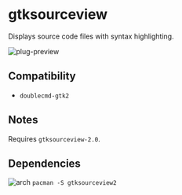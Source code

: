 gtksourceview
========
Displays source code files with syntax highlighting.

![plug-preview](https://i.imgur.com/x1n1N9X.png)

## Compatibility
- `doublecmd-gtk2`

## Notes
Requires `gtksourceview-2.0`.

## Dependencies
![arch](https://wiki.archlinux.org/favicon.ico) `pacman -S gtksourceview2`
